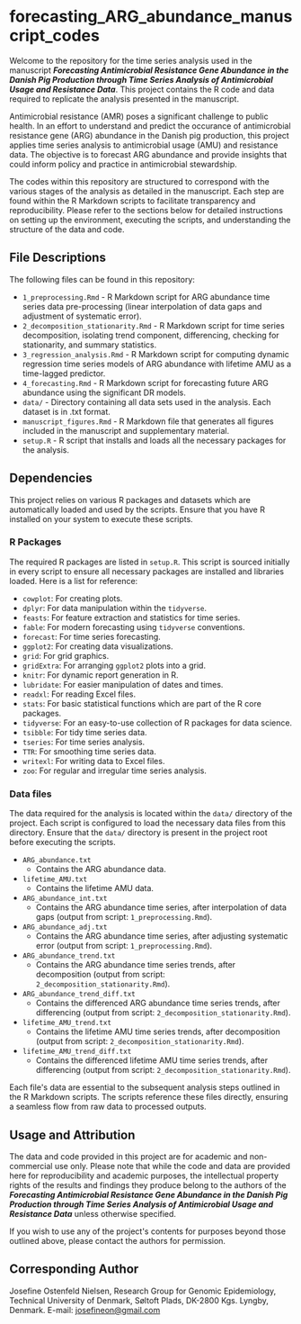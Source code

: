 # forecasting_ARG_abundance_manuscript_codes

Welcome to the repository for the time series analysis used in the manuscript ***Forecasting Antimicrobial Resistance Gene Abundance in the Danish Pig Production through Time Series Analysis of Antimicrobial Usage and Resistance Data***. This project contains the R code and data required to replicate the analysis presented in the manuscript.

Antimicrobial resistance (AMR) poses a significant challenge to public health. In an effort to understand and predict the occurance of antimicrobial resistance gene (ARG) abundance in the Danish pig production, this project applies time series analysis to antimicrobial usage (AMU) and resistance data. The objective is to forecast ARG abundance and provide insights that could inform policy and practice in antimicrobial stewardship.

The codes within this repository are structured to correspond with the various stages of the analysis as detailed in the manuscript. Each step are found within the R Markdown scripts to facilitate transparency and reproducibility. Please refer to the sections below for detailed instructions on setting up the environment, executing the scripts, and understanding the structure of the data and code.

## File Descriptions

The following files can be found in this repository:

-   `1_preprocessing.Rmd` - R Markdown script for ARG abundance time series data pre-processing (linear interpolation of data gaps and adjustment of systematic error).
-   `2_decomposition_stationarity.Rmd` - R Markdown script for time series decomposition, isolating trend component, differencing, checking for stationarity, and summary statistics.
-   `3_regression_analysis.Rmd` - R Markdown script for computing dynamic regression time series models of ARG abundance with lifetime AMU as a time-lagged predictor.
-   `4_forecasting.Rmd` - R Markdown script for forecasting future ARG abundance using the significant DR models.
-   `data/` - Directory containing all data sets used in the analysis. Each dataset is in .txt format.
-   `manuscript_figures.Rmd` - R Markdown file that generates all figures included in the manuscript and supplementary material.
-   `setup.R` - R script that installs and loads all the necessary packages for the analysis.

## Dependencies

This project relies on various R packages and datasets which are automatically loaded and used by the scripts. Ensure that you have R installed on your system to execute these scripts.

### R Packages

The required R packages are listed in `setup.R`. This script is sourced initially in every script to ensure all necessary packages are installed and libraries loaded. Here is a list for reference:

-   `cowplot`: For creating plots.
-   `dplyr`: For data manipulation within the `tidyverse`.
-   `feasts`: For feature extraction and statistics for time series.
-   `fable`: For modern forecasting using `tidyverse` conventions.
-   `forecast`: For time series forecasting.
-   `ggplot2`: For creating data visualizations.
-   `grid`: For grid graphics.
-   `gridExtra`: For arranging `ggplot2` plots into a grid.
-   `knitr`: For dynamic report generation in R.
-   `lubridate`: For easier manipulation of dates and times.
-   `readxl`: For reading Excel files.
-   `stats`: For basic statistical functions which are part of the R core packages.
-   `tidyverse`: For an easy-to-use collection of R packages for data science.
-   `tsibble`: For tidy time series data.
-   `tseries`: For time series analysis.
-   `TTR`: For smoothing time series data.
-   `writexl`: For writing data to Excel files.
-   `zoo`: For regular and irregular time series analysis.

### Data files

The data required for the analysis is located within the `data/` directory of the project. Each script is configured to load the necessary data files from this directory. Ensure that the `data/` directory is present in the project root before executing the scripts.

-   `ARG_abundance.txt`
    -   Contains the ARG abundance data.
-   `lifetime_AMU.txt`
    -   Contains the lifetime AMU data.
-   `ARG_abundance_int.txt`
    -   Contains the ARG abundance time series, after interpolation of data gaps (output from script: `1_preprocessing.Rmd`).
-   `ARG_abundance_adj.txt`
    -   Contains the ARG abundance time series, after adjusting systematic error (output from script: `1_preprocessing.Rmd`).
-   `ARG_abundance_trend.txt`
    -   Contains the ARG abundance time series trends, after decomposition (output from script: `2_decomposition_stationarity.Rmd`).
-   `ARG_abundance_trend_diff.txt`
    -   Contains the differenced ARG abundance time series trends, after differencing (output from script: `2_decomposition_stationarity.Rmd`).
-   `lifetime_AMU_trend.txt`
    -   Contains the lifetime AMU time series trends, after decomposition (output from script: `2_decomposition_stationarity.Rmd`).
-   `lifetime_AMU_trend_diff.txt`
    -   Contains the differenced lifetime AMU time series trends, after differencing (output from script: `2_decomposition_stationarity.Rmd`).

Each file's data are essential to the subsequent analysis steps outlined in the R Markdown scripts. The scripts reference these files directly, ensuring a seamless flow from raw data to processed outputs.

## Usage and Attribution

The data and code provided in this project are for academic and non-commercial use only. Please note that while the code and data are provided here for reproducibility and academic purposes, the intellectual property rights of the results and findings they produce belong to the authors of the ***Forecasting Antimicrobial Resistance Gene Abundance in the Danish Pig Production through Time Series Analysis of Antimicrobial Usage and Resistance Data*** unless otherwise specified.

If you wish to use any of the project's contents for purposes beyond those outlined above, please contact the authors for permission.

## Corresponding Author 

Josefine Ostenfeld Nielsen, Research Group for Genomic Epidemiology, Technical University of Denmark, Søltoft Plads, DK-2800 Kgs. Lyngby, Denmark. E-mail: josefineon@gmail.com
